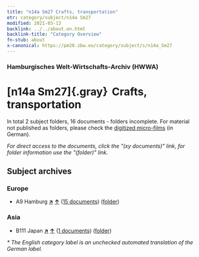 ```yaml
---
title: "n14a Sm27 Crafts, transportation"
etr: category/subject/n14a Sm27
modified: 2021-03-13
backlink: ../../about.en.html
backlink-title: "Category Overview"
fn-stub: about
x-canonical: https://pm20.zbw.eu/category/subject/s/n14a_Sm27
---
```


### Hamburgisches Welt-Wirtschafts-Archiv (HWWA)
# [n14a Sm27]{.gray}&#8201; Crafts, transportation&#160; 





In total 2 subject folders, 16 documents - folders incomplete.
For material not published as folders, please check the [digitized micro-films](/film/h1_sh.de.html) (in German).

_For direct access to the documents, click the "(xy documents)" link, for folder information use the "(folder)" link._

## Subject archives



### Europe

- A9 Hamburg [**&nearr;**](../../../geo/i/140905/about.en.html "Hamburg (all folders)") [**&uarr;**](../../../geo/about.en.html#A9 "Country category system") (<a href="https://pm20.zbw.eu/dfgview/sh/140905,145153" title="about: Hamburg : Crafts, transportation" target="_blank">15 documents</a>) ([folder](../../../../folder/sh/1409xx/140905/1451xx/145153/about.en.html))

### Asia

- B111 Japan [**&nearr;**](../../../geo/i/141272/about.en.html "Japan (all folders)") [**&uarr;**](../../../geo/about.en.html#B111 "Country category system") (<a href="https://pm20.zbw.eu/dfgview/sh/141272,145153" title="about: Japan : Crafts, transportation" target="_blank">1 documents</a>) ([folder](../../../../folder/sh/1412xx/141272/1451xx/145153/about.en.html))


_* The English category label is an unchecked automated translation of the German label._

